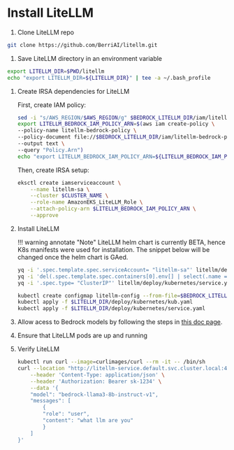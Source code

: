 # Install LiteLLM
1. Clone LiteLLM repo
```sh
git clone https://github.com/BerriAI/litellm.git
```

1. Save LiteLLM directory in an environment variable
```sh
export LITELLM_DIR=$PWD/litellm
echo "export LITELLM_DIR=${LITELLM_DIR}" | tee -a ~/.bash_profile
```

1. Create IRSA dependencies for LiteLLM

    First, create IAM policy:
    ```sh
    sed -i "s/AWS_REGION/$AWS_REGION/g" $BEDROCK_LITELLM_DIR/iam/litellm-bedrock-policy.json
    export LITELLM_BEDROCK_IAM_POLICY_ARN=$(aws iam create-policy \
    --policy-name litellm-bedrock-policy \
    --policy-document file://$BEDROCK_LITELLM_DIR/iam/litellm-bedrock-policy.json \
    --output text \
    --query "Policy.Arn")
    echo "export LITELLM_BEDROCK_IAM_POLICY_ARN=${LITELLM_BEDROCK_IAM_POLICY_ARN}" | tee -a ~/.bash_profile
    ```

    Then, create IRSA setup:
    ```sh
    eksctl create iamserviceaccount \
        --name litellm-sa \
        --cluster $CLUSTER_NAME \
        --role-name AmazonEKS_LiteLLM_Role \
        --attach-policy-arn $LITELLM_BEDROCK_IAM_POLICY_ARN \
        --approve
    ```

1. Install LiteLLM

    !!! warning annotate "Note"
        LiteLLM helm chart is currently BETA, hence K8s manifests were used for installation. The snippet below will be changed once the helm chart is GAed.

    ```sh
    yq -i '.spec.template.spec.serviceAccount= "litellm-sa"' litellm/deploy/kubernetes/kub.yaml
    yq -i 'del(.spec.template.spec.containers[0].env[] | select(.name == "DATABASE_URL") )' litellm/deploy/kubernetes/kub.yaml
    yq -i '.spec.type= "ClusterIP"' litellm/deploy/kubernetes/service.yaml

    kubectl create configmap litellm-config --from-file=$BEDROCK_LITELLM_DIR/litellm/proxy_config.yaml
    kubectl apply -f $LITELLM_DIR/deploy/kubernetes/kub.yaml
    kubectl apply -f $LITELLM_DIR/deploy/kubernetes/service.yaml
    ```

1. Allow acess to Bedrock models by following the steps in [this doc page](https://docs.aws.amazon.com/bedrock/latest/userguide/model-access.html#model-access-add).

1. Ensure that LiteLLM pods are up and running

1. Verify LiteLLM

    ```sh
    kubectl run curl --image=curlimages/curl --rm -it -- /bin/sh
    curl --location "http://litellm-service.default.svc.cluster.local:4000/chat/completions" \
        --header 'Content-Type: application/json' \
        --header 'Authorization: Bearer sk-1234' \
        --data '{
        "model": "bedrock-llama3-8b-instruct-v1",
        "messages": [
            {
            "role": "user",
            "content": "what llm are you"
            }
        ]
    }'
    ```
